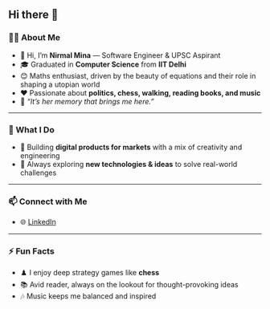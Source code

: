 ## Hi there 👋

### 👨‍💻 About Me  
- 👋 Hi, I’m **Nirmal Mina** — Software Engineer & UPSC Aspirant  
- 🎓 Graduated in **Computer Science** from **IIT Delhi**  
- 😊 Maths enthusiast, driven by the beauty of equations and their role in shaping a utopian world  
- ❤️ Passionate about **politics, chess, walking, reading books, and music**  
- 🖤 *“It’s her memory that brings me here.”*  

---

### 💼 What I Do  
- 💞️ Building **digital products for markets** with a mix of creativity and engineering  
- 🔭 Always exploring **new technologies & ideas** to solve real-world challenges  

---

### 📫 Connect with Me  
- 🌐 [LinkedIn](https://www.linkedin.com/in/nirmal-mina-4b0b951b2?utm_source=share&utm_campaign=share_via&utm_content=profile&utm_medium=android_app)  

---

### ⚡ Fun Facts  
- ♟️ I enjoy deep strategy games like **chess**  
- 📚 Avid reader, always on the lookout for thought-provoking ideas  
- 🎶 Music keeps me balanced and inspired  
